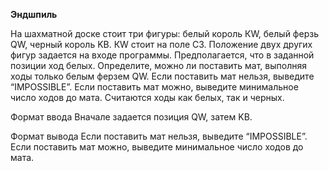 **Эндшпиль**

На шахматной доске стоит три фигуры: белый король КW, белый ферзь QW, черный король KB. КW стоит на поле C3. Положение двух других фигур задается на входе программы. Предполагается, что в заданной позиции ход белых. Определите, можно ли поставить мат, выполняя ходы только белым ферзем QW. Если поставить мат нельзя, выведите “IMPOSSIBLE”. Если поставить мат можно, выведите минимальное число ходов до мата. Считаются ходы как белых, так и черных.

Формат ввода
Вначале задается позиция QW, затем KB.

Формат вывода
Если поставить мат нельзя, выведите “IMPOSSIBLE”. Если поставить мат можно, выведите минимальное число ходов до мата.